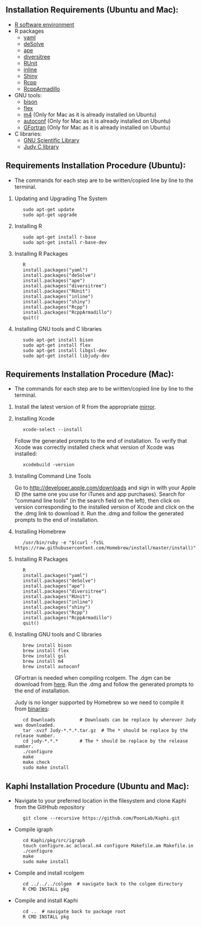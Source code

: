 ## Installation Requirements (Ubuntu and Mac):

* [R software environment](https://cran.r-project.org/)
* R packages
  * [yaml](https://cran.r-project.org/web/packages/yaml/index.html)
  * [deSolve](http://desolve.r-forge.r-project.org/)
  * [ape](http://ape-package.ird.fr/)
  * [diversitree](https://CRAN.R-project.org/package=diversitree)
  * [RUnit](https://cran.r-project.org/web/packages/RUnit/index.html)
  * [inline](https://cran.r-project.org/web/packages/inline/index.html)
  * [Shiny](https://shiny.rstudio.com/)
  * [Rcpp](https://cran.r-project.org/web/packages/Rcpp/index.html)
  * [RcppArmadillo](https://cran.r-project.org/web/packages/RcppArmadillo/index.html)
* GNU tools: 
  * [bison](https://www.gnu.org/software/bison/)
  * [flex](https://github.com/westes/flex)
  * [m4](https://www.gnu.org/software/m4/m4.html) (Only for Mac as it is already installed on Ubuntu)
  * [autoconf](https://www.gnu.org/software/autoconf/autoconf.html) (Only for Mac as it is already installed on Ubuntu)
  * [GFortran](https://gcc.gnu.org/wiki/GFortran) (Only for Mac as it is already installed on Ubuntu)
* C libraries:
  * [GNU Scientific Library](https://www.gnu.org/software/gsl/) 
  * [Judy C library](http://judy.sourceforge.net/) 


## Requirements Installation Procedure (Ubuntu):

* The commands for each step are to be written/copied line by line to the terminal.

1. Updating and Upgrading The System  
    ```
       sudo apt-get update
       sudo apt-get upgrade
    ```
2. Installing R
    ```
	   sudo apt-get install r-base
	   sudo apt-get install r-base-dev
    ```
3. Installing R Packages
    ```
	   R
	   install.packages("yaml")
	   install.packages("deSolve")
	   install.packages("ape")
	   install.packages("diversitree")
	   install.packages("RUnit")
	   install.packages("inline")
	   install.packages("shiny") 
	   install.packages("Rcpp")
	   install.packages("RcppArmadillo")
	   quit() 
    ```
4. Installing GNU tools and C libraries
    ```
	   sudo apt-get install bison
	   sudo apt-get install flex  
	   sudo apt-get install libgsl-dev
	   sudo apt-get install libjudy-dev
    ```

## Requirements Installation Procedure (Mac):

* The commands for each step are to be written/copied line by line to the terminal.

1. Install the latest version of R from the appropriate [mirror](https://cran.r-project.org/mirrors.html).
2. Installing Xcode
   ```
      xcode-select --install
   ```
   Follow the generated prompts to the end of installation. To verify that Xcode was correctly installed check what version    of Xcode was installed:
   ```
      xcodebuild -version
   ```
3. Installing Command Line Tools

   Go to http://developer.apple.com/downloads and sign in with your Apple ID (the same one you use for iTunes and app
   purchases). Search for "command line tools" (in the search field on the left), then click on version corresponding to the
   installed version of Xcode and click on the the .dmg link to download it. Run the .dmg and follow the generated prompts
   to the end of installation.
4. Installing Homebrew
   ```
      /usr/bin/ruby -e "$(curl -fsSL https://raw.githubusercontent.com/Homebrew/install/master/install)"
   ```
5. Installing R Packages
    ```
	   R
	   install.packages("yaml")
	   install.packages("deSolve")
	   install.packages("ape")
	   install.packages("diversitree")
	   install.packages("RUnit")
	   install.packages("inline")
	   install.packages("shiny") 
	   install.packages("Rcpp")
	   install.packages("RcppArmadillo")
	   quit() 
    ```
4. Installing GNU tools and C libraries
    ```
	   brew install bison
	   brew install flex  
	   brew install gsl
	   brew install m4
	   brew install autoconf   
    ```
    
    GFortran is needed when compiling rcolgem. The .dgm can be download from [here](https://gcc.gnu.org/wiki/GFortranBinaries#MacOS). Run the .dmg and follow the generated prompts to the end of 
    installation.
    
    Judy is no longer supported by Homebrew so we need to compile it from [binaries](https://sourceforge.net/projects/judy/):
    ```
       cd Downloads			# Downloads can be replace by wherever Judy was downloaded.
       tar -xvzf Judy-*.*.*.tar.gz	# The * should be replace by the release number.
       cd judy-*.*.*		# The * should be replace by the release number.
       ./configure
       make
       make check
       sudo make install
    ```
    
## Kaphi Installation Procedure (Ubuntu and Mac):

* Navigate to your preferred location in the filesystem and clone Kaphi from the GitHhub repository
    ```
	   git clone --recursive https://github.com/PoonLab/Kaphi.git
    ```
    
* Compile igraph
    ```
	   cd Kaphi/pkg/src/igraph
	   touch configure.ac aclocal.m4 configure Makefile.am Makefile.in
	   ./configure
	   make
	   sudo make install
    ```
* Compile and install rcolgem
    ```
	   cd ../../../colgem  # navigate back to the colgem directory
	   R CMD INSTALL pkg
    ```
* Compile and install Kaphi
    ```
	   cd ..  # navigate back to package root
	   R CMD INSTALL pkg
    ```
